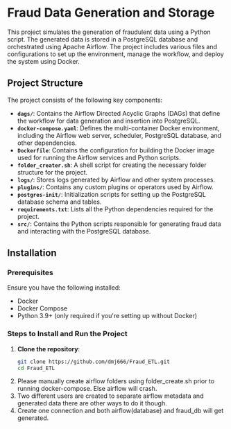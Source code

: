 # Fraud Data Generation and Storage

This project simulates the generation of fraudulent data using a Python script. The generated data is stored in a PostgreSQL database and orchestrated using Apache Airflow. The project includes various files and configurations to set up the environment, manage the workflow, and deploy the system using Docker.

## Project Structure

The project consists of the following key components:

- **`dags/`**: Contains the Airflow Directed Acyclic Graphs (DAGs) that define the workflow for data generation and insertion into PostgreSQL.
- **`docker-compose.yaml`**: Defines the multi-container Docker environment, including the Airflow web server, scheduler, PostgreSQL database, and other dependencies.
- **`Dockerfile`**: Contains the configuration for building the Docker image used for running the Airflow services and Python scripts.
- **`folder_creater.sh`**: A shell script for creating the necessary folder structure for the project.
- **`logs/`**: Stores logs generated by Airflow and other system processes.
- **`plugins/`**: Contains any custom plugins or operators used by Airflow.
- **`postgres-init/`**: Initialization scripts for setting up the PostgreSQL database schema and tables.
- **`requirements.txt`**: Lists all the Python dependencies required for the project.
- **`src/`**: Contains the Python scripts responsible for generating fraud data and interacting with the PostgreSQL database.

## Installation

### Prerequisites

Ensure you have the following installed:

- Docker
- Docker Compose
- Python 3.9+ (only required if you're setting up without Docker)

### Steps to Install and Run the Project

1. **Clone the repository**:
   ```bash
   git clone https://github.com/dmj666/Fraud_ETL.git
   cd Fraud_ETL
2. Please manually create airflow folders using folder_create.sh prior to running docker-compose. Else airflow will crash.
3. Two different users are created to separate airflow metadata and generated data there are other ways to do it though.
4. Create one connection and both airflow(database) and fraud_db will get generated.

